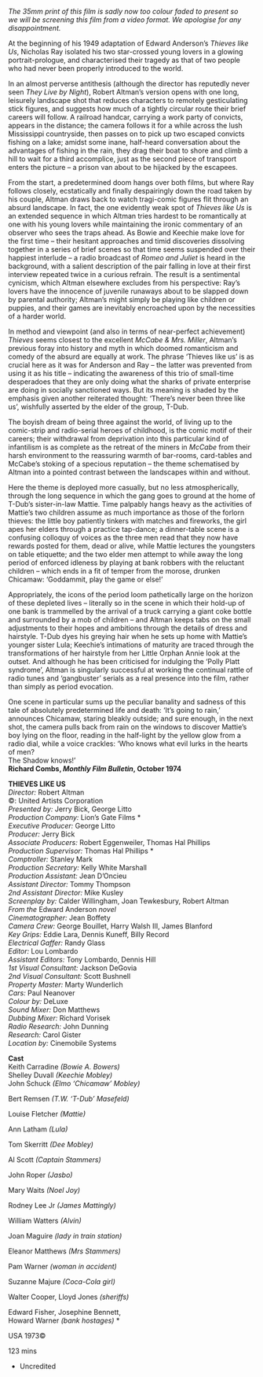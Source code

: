 

_The 35mm print of this film is sadly now too colour faded to present so  
we will be screening this film from a video format. We apologise for any disappointment._

At the beginning of his 1949 adaptation of Edward Anderson’s _Thieves like Us_, Nicholas Ray isolated his two star-crossed young lovers in a glowing portrait-prologue, and characterised their tragedy as that of two people who had never been properly introduced to the world.

In an almost perverse antithesis (although the director has reputedly never seen _They Live by Night_), Robert Altman’s version opens with one long, leisurely landscape shot that reduces characters to remotely gesticulating stick figures, and suggests how much of a tightly circular route their brief careers will follow. A railroad handcar, carrying a work party of convicts, appears in the distance; the camera follows it for a while across the lush Mississippi countryside, then passes on to pick up two escaped convicts fishing on a lake; amidst some inane, half-heard conversation about the advantages of fishing in the rain, they drag their boat to shore and climb a hill to wait for a third accomplice, just as the second piece of transport enters the picture – a prison van about to be hijacked by the escapees.

From the start, a predetermined doom hangs over both films, but where Ray follows closely, ecstatically and finally despairingly down the road taken by his couple, Altman draws back to watch tragi-comic figures flit through an absurd landscape. In fact, the one evidently weak spot of _Thieves like Us_ is an extended sequence in which Altman tries hardest to be romantically at one with his young lovers while maintaining the ironic commentary of an observer who sees the traps ahead. As Bowie and Keechie make love for the first time – their hesitant approaches and timid discoveries dissolving together in a series of brief scenes so that time seems suspended over their happiest interlude – a radio broadcast of _Romeo and Juliet_ is heard in the background, with a salient description of the pair falling in love at their first interview repeated twice in a curious refrain. The result is a sentimental cynicism, which Altman elsewhere excludes from his perspective: Ray’s lovers have the innocence of juvenile runaways about to be slapped down by parental authority; Altman’s might simply be playing like children or puppies, and their games are inevitably encroached upon by the necessities of a harder world.

In method and viewpoint (and also in terms of near-perfect achievement) _Thieves_ seems closest to the excellent _McCabe & Mrs. Miller_, Altman’s previous foray into history and myth in which doomed romanticism and comedy of the absurd are equally at work. The phrase ‘Thieves like us’ is as crucial here as it was for Anderson and Ray – the latter was prevented from using it as his title – indicating the awareness of this trio of small-time desperadoes that they are only doing what the sharks of private enterprise are doing in socially sanctioned ways. But its meaning is shaded by the emphasis given another reiterated thought: ‘There’s never been three like us’, wishfully asserted by the elder of the group, T-Dub.

The boyish dream of being three against the world, of living up to the comic-strip and radio-serial heroes of childhood, is the comic motif of their careers; their withdrawal from deprivation into this particular kind of infantilism is as complete as the retreat of the miners in _McCabe_ from their harsh environment to the reassuring warmth of bar-rooms, card-tables and McCabe’s stoking of a specious reputation – the theme schematised by Altman into a pointed contrast between the landscapes within and without.

Here the theme is deployed more casually, but no less atmospherically, through the long sequence in which the gang goes to ground at the home of  
T-Dub’s sister-in-law Mattie. Time palpably hangs heavy as the activities of Mattie’s two children assume as much importance as those of the forlorn thieves: the little boy patiently tinkers with matches and fireworks, the girl apes her elders through a practice tap-dance; a dinner-table scene is a confusing colloquy of voices as the three men read that they now have rewards posted for them, dead or alive, while Mattie lectures the youngsters on table etiquette; and the two elder men attempt to while away the long period of enforced idleness by playing at bank robbers with the reluctant children – which ends in a fit of temper from the morose, drunken Chicamaw: ‘Goddammit, play the game or else!’

Appropriately, the icons of the period loom pathetically large on the horizon of these depleted lives – literally so in the scene in which their hold-up of one bank is trammelled by the arrival of a truck carrying a giant coke bottle and surrounded by a mob of children – and Altman keeps tabs on the small adjustments to their hopes and ambitions through the details of dress and hairstyle. T-Dub dyes his greying hair when he sets up home with Mattie’s younger sister Lula; Keechie’s intimations of maturity are traced through the transformations of her hairstyle from her Little Orphan Annie look at the outset. And although he has been criticised for indulging the ‘Polly Platt syndrome’, Altman is singularly successful at working the continual rattle of radio tunes and ‘gangbuster’ serials as a real presence into the film, rather than simply as period evocation.

One scene in particular sums up the peculiar banality and sadness of this tale of absolutely predetermined life and death: ‘It’s going to rain,’ announces Chicamaw, staring bleakly outside; and sure enough, in the next shot, the camera pulls back from rain on the windows to discover Mattie’s boy lying on the floor, reading in the half-light by the yellow glow from a radio dial, while a voice crackles: ‘Who knows what evil lurks in the hearts of men?  
The Shadow knows!’  
**Richard Combs, _Monthly Film Bulletin_, October 1974**



**THIEVES LIKE US**  
_Director:_ Robert Altman  
©: United Artists Corporation  
_Presented by:_ Jerry Bick, George Litto  
_Production Company:_ Lion’s Gate Films *  
_Executive Producer:_ George Litto  
_Producer:_ Jerry Bick  
_Associate Producers:_ Robert Eggenweiler,  Thomas Hal Phillips  
_Production Supervisor:_ Thomas Hal Phillips *  
_Comptroller:_ Stanley Mark  
_Production Secretary:_ Kelly White Marshall  
_Production Assistant:_ Jean D’Oncieu  
_Assistant Director:_ Tommy Thompson  
_2nd Assistant Director:_ Mike Kusley  
_Screenplay by:_ Calder Willingham,  Joan Tewkesbury, Robert Altman  
_From the_ Edward Anderson _novel_  
_Cinematographer:_ Jean Boffety  
_Camera Crew:_ George Bouillet, Harry Walsh III, James Blanford  
_Key Grips:_ Eddie Lara, Dennis Kuneff, Billy Record  
_Electrical Gaffer:_ Randy Glass  
_Editor:_ Lou Lombardo  
_Assistant Editors:_ Tony Lombardo, Dennis Hill  
_1st Visual Consultant:_ Jackson DeGovia  
_2nd Visual Consultant:_ Scott Bushnell  
_Property Master:_ Marty Wunderlich  
_Cars:_ Paul Neanover  
_Colour by:_ DeLuxe  
_Sound Mixer:_ Don Matthews  
_Dubbing Mixer:_ Richard Vorisek  
_Radio Research:_ John Dunning  
_Research:_ Carol Gister  
_Location by:_ Cinemobile Systems  

**Cast**  
Keith Carradine _(Bowie A. Bowers)_  
Shelley Duvall _(Keechie Mobley)_  
John Schuck _(Elmo ‘Chicamaw’ Mobley)_  

Bert Remsen _(T.W. ‘T-Dub’ Masefeld)_

Louise Fletcher _(Mattie)_

Ann Latham _(Lula)_

Tom Skerritt _(Dee Mobley)_

Al Scott _(Captain Stammers)_

John Roper _(Jasbo)_

Mary Waits _(Noel Joy)_

Rodney Lee Jr _(James Mattingly)_

William Watters _(Alvin)_

Joan Maguire _(lady in train station)_

Eleanor Matthews _(Mrs Stammers)_

Pam Warner _(woman in accident)_

Suzanne Majure _(Coca-Cola girl)_

Walter Cooper, Lloyd Jones _(sheriffs)_

Edward Fisher, Josephine Bennett,  
Howard Warner _(bank hostages)_ *

USA 1973©

123 mins

* Uncredited
<!--stackedit_data:
eyJoaXN0b3J5IjpbODUxMDAyNDc5XX0=
-->